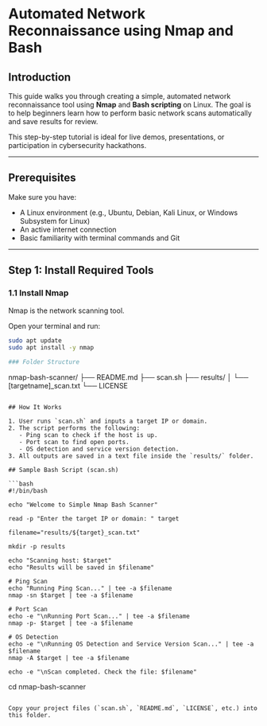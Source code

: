 # Automated Network Reconnaissance using Nmap and Bash

## Introduction

This guide walks you through creating a simple, automated network reconnaissance tool using **Nmap** and **Bash scripting** on Linux. The goal is to help beginners learn how to perform basic network scans automatically and save results for review.

This step-by-step tutorial is ideal for live demos, presentations, or participation in cybersecurity hackathons.

---

## Prerequisites

Make sure you have:

- A Linux environment (e.g., Ubuntu, Debian, Kali Linux, or Windows Subsystem for Linux)
- An active internet connection
- Basic familiarity with terminal commands and Git

---

## Step 1: Install Required Tools

### 1.1 Install Nmap

Nmap is the network scanning tool.

Open your terminal and run:

```bash
sudo apt update
sudo apt install -y nmap

### Folder Structure

```
nmap-bash-scanner/
├── README.md
├── scan.sh
├── results/
│   └── [targetname]_scan.txt
└── LICENSE
```

## How It Works

1. User runs `scan.sh` and inputs a target IP or domain.
2. The script performs the following:
   - Ping scan to check if the host is up.
   - Port scan to find open ports.
   - OS detection and service version detection.
3. All outputs are saved in a text file inside the `results/` folder.

## Sample Bash Script (scan.sh)

```bash
#!/bin/bash

echo "Welcome to Simple Nmap Bash Scanner"

read -p "Enter the target IP or domain: " target

filename="results/${target}_scan.txt"

mkdir -p results

echo "Scanning host: $target"
echo "Results will be saved in $filename"

# Ping Scan
echo "Running Ping Scan..." | tee -a $filename
nmap -sn $target | tee -a $filename

# Port Scan
echo -e "\nRunning Port Scan..." | tee -a $filename
nmap -p- $target | tee -a $filename

# OS Detection
echo -e "\nRunning OS Detection and Service Version Scan..." | tee -a $filename
nmap -A $target | tee -a $filename

echo -e "\nScan completed. Check the file: $filename"
```


cd nmap-bash-scanner
```

Copy your project files (`scan.sh`, `README.md`, `LICENSE`, etc.) into this folder.
